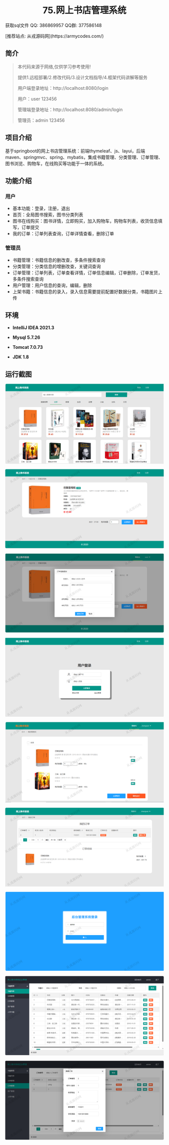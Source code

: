 <p><h1 align="center">75.网上书店管理系统</h1></p>

<p> 获取sql文件 QQ: 386869957 QQ群: 377586148 </p>
<p> [推荐站点: 从戎源码网](https://armycodes.com/) </p>

## 简介

> 本代码来源于网络,仅供学习参考使用!
>
> 提供1.远程部署/2.修改代码/3.设计文档指导/4.框架代码讲解等服务
> 
> 用户端登录地址：http://localhost:8080/login
> 
> 用户：user 123456
> 
> 管理端登录地址：http://localhost:8080/admin/login
> 
> 管理员：admin 123456
>

## 项目介绍
基于springboot的网上书店管理系统：前端thymeleaf、js、layui，后端 maven、springmvc、spring、mybatis，集成书籍管理、分类管理、订单管理、图书浏览、购物车，在线购买等功能于一体的系统。

## 功能介绍

### 用户

- 基本功能：登录，注册，退出
- 首页：全局图书搜索，图书分类列表
- 图书在线购买：图书详情，立即购买，加入购物车，购物车列表，收货信息填写，订单提交
- 我的订单：订单列表查询，订单详情查看，删除订单

### 管理员

- 书籍管理：书籍信息的删改查，多条件搜索查询
- 分类管理：分类信息的增删改查，关键词查询
- 订单管理：订单列表，订单查看详情，订单信息编辑，订单删除，订单发货，多条件搜索查询
- 用户管理：用户信息的查询，编辑，删除
- 上架书籍：书籍信息的录入，录入信息需要提前配置好数据分类，书籍图片上传

## 环境

- <b>IntelliJ IDEA 2021.3</b>

- <b>Mysql 5.7.26</b>

- <b>Tomcat 7.0.73</b>

- <b>JDK 1.8</b>

## 运行截图
![](screenshot/1.png)

![](screenshot/2.png)

![](screenshot/3.png)

![](screenshot/4.png)

![](screenshot/5.png)

![](screenshot/6.png)

![](screenshot/7.png)

![](screenshot/8.png)

![](screenshot/9.png)


